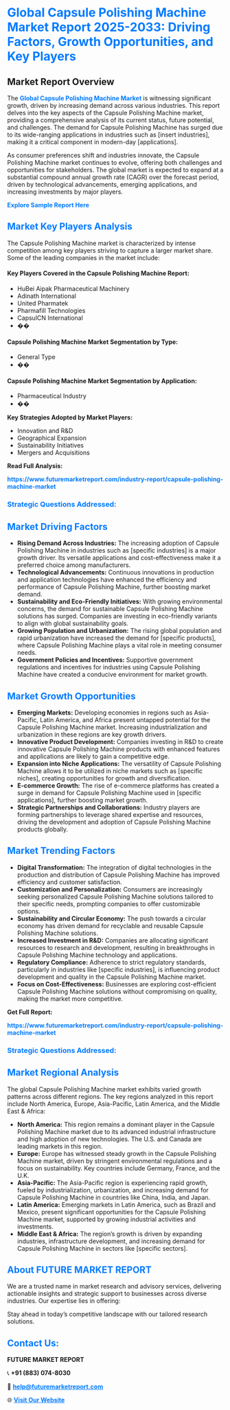 <h1 style="color: #007BFF;">Global Capsule Polishing Machine Market Report 2025-2033: Driving Factors, Growth Opportunities, and Key Players</h1>

<section id="overview">
<h2>Market Report Overview</h2>
<p>The <a href="https://www.futuremarketreport.com/industry-report/capsule-polishing-machine-market" style="color: #007BFF; text-decoration: none;"><strong>Global Capsule Polishing Machine Market</strong></a> is witnessing significant growth, driven by increasing demand across various industries. This report delves into the key aspects of the Capsule Polishing Machine market, providing a comprehensive analysis of its current status, future potential, and challenges. The demand for Capsule Polishing Machine has surged due to its wide-ranging applications in industries such as [insert industries], making it a critical component in modern-day [applications].</p>
<p>As consumer preferences shift and industries innovate, the Capsule Polishing Machine market continues to evolve, offering both challenges and opportunities for stakeholders. The global market is expected to expand at a substantial compound annual growth rate (CAGR) over the forecast period, driven by technological advancements, emerging applications, and increasing investments by major players.</p>
</section>

<section id="overview">
<p><a href="https://www.futuremarketreport.com/request-sample/reportId=113613" style="color: #007BFF; text-decoration: none;"><strong>Explore Sample Report Here</strong></a></p>
</section>

<section id="key-players">
<h2 style="color: #007BFF;">Market Key Players Analysis</h2>
<p>The Capsule Polishing Machine market is characterized by intense competition among key players striving to capture a larger market share. Some of the leading companies in the market include:</p>
<h4>Key Players Covered in the Capsule Polishing Machine Report:</h4>
<ul><li>HuBei Aipak Pharmaceutical Machinery</li><li>Adinath International</li><li>United Pharmatek</li><li>Pharmafill Technologies</li><li>CapsulCN International</li><li>��</li></ul>
<h4>Capsule Polishing Machine Market Segmentation by Type:</h4>
<ul><li>General Type</li><li>��</li></ul>

<h4>Capsule Polishing Machine Market Segmentation by Application:</h4>
<ul><li>Pharmaceutical Industry</li><li>��</li></ul>
<p><strong>Key Strategies Adopted by Market Players:</strong></p>
<ul>
<li>Innovation and R&D</li>
<li>Geographical Expansion</li>
<li>Sustainability Initiatives</li>
<li>Mergers and Acquisitions</li>
</ul>
</section>

<section>
<p><strong>Read Full Analysis: </strong></p><a href="https://www.futuremarketreport.com/industry-report/capsule-polishing-machine-market" style="color: #007BFF; text-decoration: none;"><strong>https://www.futuremarketreport.com/industry-report/capsule-polishing-machine-market</strong></a>
<h3 style="color: #007BFF;">Strategic Questions Addressed:</h3>
</section>

<section id="driving-factors">
<h2 style="color: #007BFF;">Market Driving Factors</h2>
<ul>
<li><strong>Rising Demand Across Industries:</strong> The increasing adoption of Capsule Polishing Machine in industries such as [specific industries] is a major growth driver. Its versatile applications and cost-effectiveness make it a preferred choice among manufacturers.</li>
<li><strong>Technological Advancements:</strong> Continuous innovations in production and application technologies have enhanced the efficiency and performance of Capsule Polishing Machine, further boosting market demand.</li>
<li><strong>Sustainability and Eco-Friendly Initiatives:</strong> With growing environmental concerns, the demand for sustainable Capsule Polishing Machine solutions has surged. Companies are investing in eco-friendly variants to align with global sustainability goals.</li>
<li><strong>Growing Population and Urbanization:</strong> The rising global population and rapid urbanization have increased the demand for [specific products], where Capsule Polishing Machine plays a vital role in meeting consumer needs.</li>
<li><strong>Government Policies and Incentives:</strong> Supportive government regulations and incentives for industries using Capsule Polishing Machine have created a conducive environment for market growth.</li>
</ul>
</section>

<section id="growth-opportunities">
<h2 style="color: #007BFF;">Market Growth Opportunities</h2>
<ul>
<li><strong>Emerging Markets:</strong> Developing economies in regions such as Asia-Pacific, Latin America, and Africa present untapped potential for the Capsule Polishing Machine market. Increasing industrialization and urbanization in these regions are key growth drivers.</li>
<li><strong>Innovative Product Development:</strong> Companies investing in R&D to create innovative Capsule Polishing Machine products with enhanced features and applications are likely to gain a competitive edge.</li>
<li><strong>Expansion into Niche Applications:</strong> The versatility of Capsule Polishing Machine allows it to be utilized in niche markets such as [specific niches], creating opportunities for growth and diversification.</li>
<li><strong>E-commerce Growth:</strong> The rise of e-commerce platforms has created a surge in demand for Capsule Polishing Machine used in [specific applications], further boosting market growth.</li>
<li><strong>Strategic Partnerships and Collaborations:</strong> Industry players are forming partnerships to leverage shared expertise and resources, driving the development and adoption of Capsule Polishing Machine products globally.</li>
</ul>
</section>

<section id="trending-factors">
<h2 style="color: #007BFF;">Market Trending Factors</h2>
<ul>
<li><strong>Digital Transformation:</strong> The integration of digital technologies in the production and distribution of Capsule Polishing Machine has improved efficiency and customer satisfaction.</li>
<li><strong>Customization and Personalization:</strong> Consumers are increasingly seeking personalized Capsule Polishing Machine solutions tailored to their specific needs, prompting companies to offer customizable options.</li>
<li><strong>Sustainability and Circular Economy:</strong> The push towards a circular economy has driven demand for recyclable and reusable Capsule Polishing Machine solutions.</li>
<li><strong>Increased Investment in R&D:</strong> Companies are allocating significant resources to research and development, resulting in breakthroughs in Capsule Polishing Machine technology and applications.</li>
<li><strong>Regulatory Compliance:</strong> Adherence to strict regulatory standards, particularly in industries like [specific industries], is influencing product development and quality in the Capsule Polishing Machine market.</li>
<li><strong>Focus on Cost-Effectiveness:</strong> Businesses are exploring cost-efficient Capsule Polishing Machine solutions without compromising on quality, making the market more competitive.</li>
</ul>
</section>

<section>
<p><strong>Get Full Report: </strong></p><a href="https://www.futuremarketreport.com/industry-report/capsule-polishing-machine-market" style="color: #007BFF; text-decoration: none;"><strong>https://www.futuremarketreport.com/industry-report/capsule-polishing-machine-market</strong></a>
<h3 style="color: #007BFF;">Strategic Questions Addressed:</h3>
</section>


<section id="regional-analysis">
<h2 style="color: #007BFF;">Market Regional Analysis</h2>
<p>The global Capsule Polishing Machine market exhibits varied growth patterns across different regions. The key regions analyzed in this report include North America, Europe, Asia-Pacific, Latin America, and the Middle East & Africa:</p>
<ul>
<li><strong>North America:</strong> This region remains a dominant player in the Capsule Polishing Machine market due to its advanced industrial infrastructure and high adoption of new technologies. The U.S. and Canada are leading markets in this region.</li>
<li><strong>Europe:</strong> Europe has witnessed steady growth in the Capsule Polishing Machine market, driven by stringent environmental regulations and a focus on sustainability. Key countries include Germany, France, and the U.K.</li>
<li><strong>Asia-Pacific:</strong> The Asia-Pacific region is experiencing rapid growth, fueled by industrialization, urbanization, and increasing demand for Capsule Polishing Machine in countries like China, India, and Japan.</li>
<li><strong>Latin America:</strong> Emerging markets in Latin America, such as Brazil and Mexico, present significant opportunities for the Capsule Polishing Machine market, supported by growing industrial activities and investments.</li>
<li><strong>Middle East & Africa:</strong> The region’s growth is driven by expanding industries, infrastructure development, and increasing demand for Capsule Polishing Machine in sectors like [specific sectors].</li>
</ul>
</section>

<footer>
<h2 style="color: #007BFF;">About FUTURE MARKET REPORT</h2>
<p>We are a trusted name in market research and advisory services, delivering actionable insights and strategic support to businesses across diverse industries. Our expertise lies in offering:</p>

<p>Stay ahead in today’s competitive landscape with our tailored research solutions.</p>

<h2 style="color: #007BFF;">Contact Us:</h2>
<p><strong>FUTURE MARKET REPORT</strong></p>
<p>📞 <strong>+91 (883) 074-8030</strong></p>
<p>📧 <strong><a href="mailto:help@futuremarketreport.com" style="color: #007BFF;">help@futuremarketreport.com</a></strong></p>
<p>🌐 <strong><a href="https://www.futuremarketreport.com/" style="color: #007BFF;">Visit Our Website</a></strong></p>
</footer>